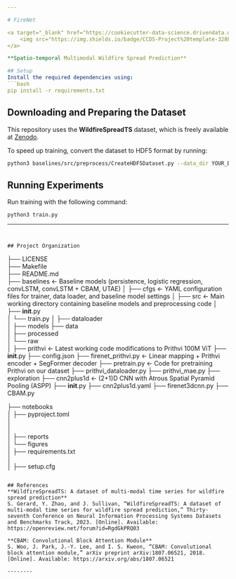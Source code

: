 ```yaml
---

# FireNet  

<a target="_blank" href="https://cookiecutter-data-science.drivendata.org/">
    <img src="https://img.shields.io/badge/CCDS-Project%20template-328F97?logo=cookiecutter" />
</a>  

**Spatio-temporal Multimodal Wildfire Spread Prediction**  

## Setup  
Install the required dependencies using:  
```bash
pip install -r requirements.txt
```  

## Downloading and Preparing the Dataset  
This repository uses the **WildfireSpreadTS** dataset, which is freely available at [Zenodo](https://zenodo.org/records/8006177).  

To speed up training, convert the dataset to HDF5 format by running:  
```bash
python3 baselines/src/preprocess/CreateHDF5Dataset.py --data_dir YOUR_DATA_DIR --target_dir YOUR_TARGET_DIR
```  

## Running Experiments  
Run training with the following command:  
```
python3 train.py
```  

---
```


## Project Organization
```
├── LICENSE            
├── Makefile           
├── README.md          
├── baselines          <- Baseline models (persistence, logistic regression, convLSTM, convLSTM + CBAM, UTAE)
│   ├── cfgs           <- YAML configuration files for trainer, data loader, and baseline model settings
│   ├── src            <- Main working directory containing baseline models and preprocessing code
    │   ├── __init__.py         
    │   └── train.py
    │   ├── dataloader         
    │   ├── models 
├── data       
│   ├── processed      
│   └── raw                        
│
├── prithvi                      <- Latest working code modifications to Prithvi 100M ViT
    ├── __init__.py
    ├── config.json
    ├── firenet_prithvi.py       <- Linear mapping + Prithvi encoder + SegFormer decoder
    ├── pretrain.py              <- Code for pretraining Prithvi on our dataset
    ├── prithvi_dataloader.py
    ├── prithvi_mae.py
    ├── exploration
├── cnn2plus1d               <- (2+1)D CNN with Atrous Spatial Pyramid Pooling (ASPP)
    ├── __init__.py
    ├── cnn2plus1d.yaml
    ├── firenet3dcnn.py
    ├── CBAM.py

├── notebooks          
│
├── pyproject.toml      
│                         
│       
│
├── reports            
│   └── figures        
│
├── requirements.txt  
│                         
│
├── setup.cfg          
```

## References 
**WildfireSpreadTS: A dataset of multi-modal time series for wildfire spread prediction**
S. Gerard, Y. Zhao, and J. Sullivan, “WildfireSpreadTS: A dataset of multi-modal time series for wildfire spread prediction,” Thirty-seventh Conference on Neural Information Processing Systems Datasets and Benchmarks Track, 2023. [Online]. Available: https://openreview.net/forum?id=RgdGkPRQ03

**CBAM: Convolutional Block Attention Module**
S. Woo, J. Park, J.-Y. Lee, and I. S. Kweon, “CBAM: Convolutional block attention module,” arXiv preprint arXiv:1807.06521, 2018. [Online]. Available: https://arxiv.org/abs/1807.06521

--------

